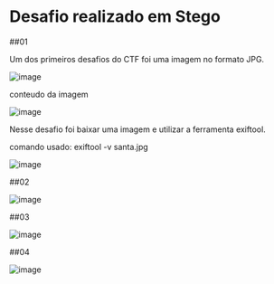 
# Desafio realizado em Stego


##01

Um dos primeiros desafios do CTF foi uma imagem no formato JPG.

![image](https://user-images.githubusercontent.com/26422836/210899819-1e6cbf34-cd9b-4ed0-9b19-312b7e605f07.png)

conteudo da imagem

![image](https://user-images.githubusercontent.com/26422836/210899837-276f903f-25a1-4889-9497-03b9555150bd.png)

Nesse desafio foi baixar uma imagem e utilizar a ferramenta exiftool.

comando usado: exiftool -v santa.jpg

![image](https://user-images.githubusercontent.com/26422836/210900596-a36f052e-da57-4263-beab-2a85713795e2.png)


##02

![image](https://user-images.githubusercontent.com/26422836/210900807-a74d37fc-5e42-4aed-8dd0-fa3b6e880a9a.png)


##03

![image](https://user-images.githubusercontent.com/26422836/210900824-b9be3e85-6c6f-4870-9676-cff59fb2a326.png)


##04

![image](https://user-images.githubusercontent.com/26422836/210900872-2b380afb-3bbf-474d-b182-fb69ad3b1dc9.png)

